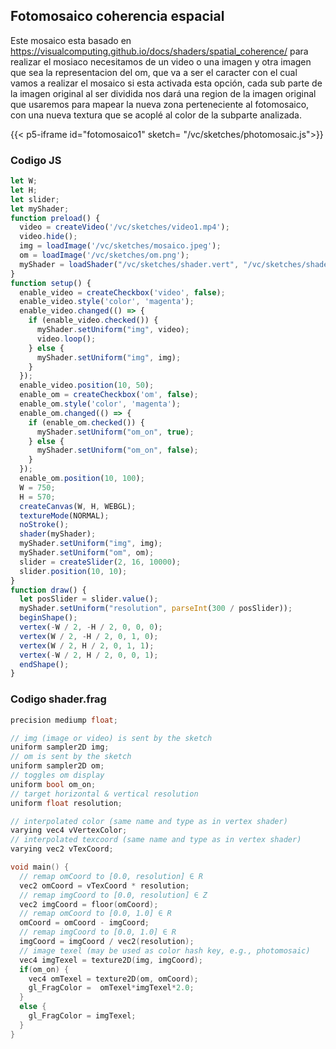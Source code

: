 ## Fotomosaico coherencia espacial

Este mosaico esta basado en https://visualcomputing.github.io/docs/shaders/spatial_coherence/ para realizar el mosiaco necesitamos de un video o una imagen y otra imagen que sea la representacion del om, que va a ser el caracter con el cual vamos a realizar el mosaico si esta activada esta opción, cada sub parte de la imagen original al ser dividida nos dará una region de la imagen original que usaremos para mapear la nueva zona perteneciente al fotomosaico, con una nueva textura que se acoplé al color de la subparte analizada.

{{< p5-iframe id="fotomosaico1" sketch= "/vc/sketches/photomosaic.js">}}

### Codigo JS
```js
let W;
let H;
let slider;
let myShader;
function preload() {
  video = createVideo('/vc/sketches/video1.mp4');
  video.hide();
  img = loadImage('/vc/sketches/mosaico.jpeg');
  om = loadImage('/vc/sketches/om.png');
  myShader = loadShader("/vc/sketches/shader.vert", "/vc/sketches/shader.frag")
}
function setup() {
  enable_video = createCheckbox('video', false);
  enable_video.style('color', 'magenta');
  enable_video.changed(() => {
    if (enable_video.checked()) {
      myShader.setUniform("img", video);
      video.loop();
    } else {
      myShader.setUniform("img", img);
    }
  });
  enable_video.position(10, 50);
  enable_om = createCheckbox('om', false);
  enable_om.style('color', 'magenta');
  enable_om.changed(() => {
    if (enable_om.checked()) {
      myShader.setUniform("om_on", true);
    } else {
      myShader.setUniform("om_on", false);
    }
  });
  enable_om.position(10, 100);
  W = 750;
  H = 570;
  createCanvas(W, H, WEBGL);
  textureMode(NORMAL);
  noStroke();
  shader(myShader);
  myShader.setUniform("img", img);
  myShader.setUniform("om", om);
  slider = createSlider(2, 16, 10000);
  slider.position(10, 10);
}
function draw() {
  let posSlider = slider.value();
  myShader.setUniform("resolution", parseInt(300 / posSlider));
  beginShape();
  vertex(-W / 2, -H / 2, 0, 0, 0);
  vertex(W / 2, -H / 2, 0, 1, 0);
  vertex(W / 2, H / 2, 0, 1, 1);
  vertex(-W / 2, H / 2, 0, 0, 1);
  endShape();
}
```
### Codigo shader.frag

```c++
precision mediump float;

// img (image or video) is sent by the sketch
uniform sampler2D img;
// om is sent by the sketch
uniform sampler2D om;
// toggles om display
uniform bool om_on;
// target horizontal & vertical resolution
uniform float resolution;

// interpolated color (same name and type as in vertex shader)
varying vec4 vVertexColor;
// interpolated texcoord (same name and type as in vertex shader)
varying vec2 vTexCoord;

void main() {
  // remap omCoord to [0.0, resolution] ∈ R
  vec2 omCoord = vTexCoord * resolution;
  // remap imgCoord to [0.0, resolution] ∈ Z
  vec2 imgCoord = floor(omCoord);
  // remap omCoord to [0.0, 1.0] ∈ R
  omCoord = omCoord - imgCoord;
  // remap imgCoord to [0.0, 1.0] ∈ R
  imgCoord = imgCoord / vec2(resolution);
  // image texel (may be used as color hash key, e.g., photomosaic)
  vec4 imgTexel = texture2D(img, imgCoord);
  if(om_on) {
    vec4 omTexel = texture2D(om, omCoord);
    gl_FragColor =  omTexel*imgTexel*2.0;
  }
  else {
    gl_FragColor = imgTexel;
  }
}
```


